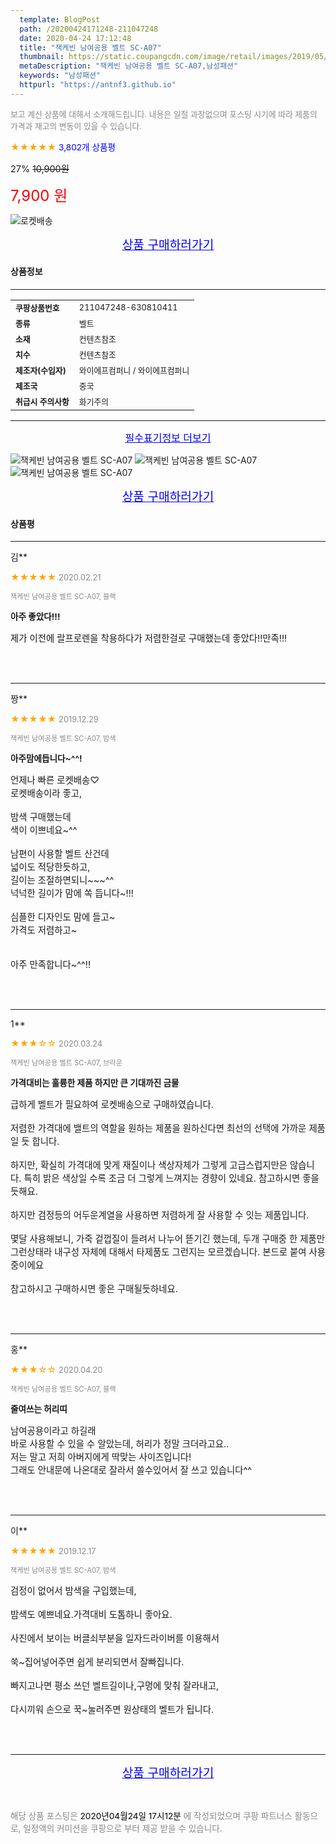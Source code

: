 ```yaml
---
  template: BlogPost
  path: /20200424171248-211047248
  date: 2020-04-24 17:12:48
  title: "잭케빈 남여공용 벨트 SC-A07"
  thumbnail: https://static.coupangcdn.com/image/retail/images/2019/05/28/14/0/cb75fda7-38f5-41a9-a2c0-f35c5476e6d3.jpg
  metaDescription: "잭케빈 남여공용 벨트 SC-A07,남성패션"
  keywords: "남성패션"
  httpurl: "https://antnf3.github.io"
---
```

  
<span style="color: #888;font-size:0.8rem">보고 계신 상품에 대해서 소개해드립니다.
내용은 일절 과장없으며 포스팅 시기에 따라 제품의 가격과 재고의 변동이 있을 수 있습니다.</span>
  
<span style="color: orange;">★★★★★</span> <span style="color: blue;font-size: 0.85rem;">3,802개 상품평</span>

<span style="font-size: 0.9rem">27%</span> <span style="font-size: 0.9rem">~~10,900원~~</span>

<span style="color: red;font-size: 1.5rem;">7,900 원</span>

![로켓배송](https://postfiles.pstatic.net/MjAyMDA0MTBfMjcz/MDAxNTg2NDQ1OTAwMDc5.1T-Iy6-X12_V8iyof2OtSqUCu6urPUUOnjG41kbMy_kg.c1eqxaGayJ1XX0TGV24QXbZg9dvQ9C_dYZx39G_Z7Wog.PNG.cigshop2/rocket_logo.png?type=w773)

<p align="center"><a href="http://me2.do/5SUEPkMZ" style="font-size: 1.2rem; color: blue;">상품 구매하러가기</a></p>

#### 상품정보

---

|                  |                       |
| ---------------- | --------------------- |
| **<span style="font-size:0.8rem;">쿠팡상품번호</span>** | <span style="font-size:0.8rem;">211047248-630810411</span> |
| **<span style="font-size:0.8rem;">종류</span>**    | <span style="font-size:0.8rem;">벨트</span>        |
| **<span style="font-size:0.8rem;">소재</span>**    | <span style="font-size:0.8rem;">컨텐츠참조</span>        |
| **<span style="font-size:0.8rem;">치수</span>**    | <span style="font-size:0.8rem;">컨텐츠참조</span>        |
| **<span style="font-size:0.8rem;">제조자(수입자)</span>**    | <span style="font-size:0.8rem;">와이에프컴퍼니 / 와이에프컴퍼니</span>        |
| **<span style="font-size:0.8rem;">제조국</span>**    | <span style="font-size:0.8rem;">중국</span>        |
| **<span style="font-size:0.8rem;">취급시 주의사항</span>**    | <span style="font-size:0.8rem;">화기주의</span>        |



---

<p align="center"><a href="http://me2.do/5SUEPkMZ" style="font-size: 1rem; color: blue;">필수표기정보 더보기</a></p>

![잭케빈 남여공용 벨트 SC-A07](http://thumbnail8.coupangcdn.com/thumbnails/remote/q89/image/product/content/vendorItem/2019/09/24/630810411/7641483a-5847-4bfc-a729-4cd2f2670163.jpg)
![잭케빈 남여공용 벨트 SC-A07](http://thumbnail7.coupangcdn.com/thumbnails/remote/q89/image/retail/images/2019/05/29/15/6/fa205a7c-9e7c-499e-a55b-edb933f47dd2.jpg)
![잭케빈 남여공용 벨트 SC-A07](http://thumbnail8.coupangcdn.com/thumbnails/remote/q89/image/retail/images/8189826792676-ebaf4ad0-2185-4dc1-b56d-90bae0cff6d3.jpg)

<p align="center"><a href="http://me2.do/5SUEPkMZ" style="font-size: 1.2rem; color: blue;">상품 구매하러가기</a></p>

#### 상품평
  
---
  
김**
    
<span style="color: orange;">★★★★★</span> <span style="font-size:0.8rem;color: #888;">2020.02.21</span>
    
<span style="color: #888;font-size:0.7rem">잭케빈 남여공용 벨트 SC-A07, 블랙</span>
    
<span style="font-size:0.85rem">**아주 좋았다!!!**</span>
    
<span style="font-size: 0.9rem;">제가 이전에 랄프로렌을 착용하다가 저렴한걸로 구매했는데 좋았다!!만족!!!</span>
    
<br>
<br>

---
  
짱**
    
<span style="color: orange;">★★★★★</span> <span style="font-size:0.8rem;color: #888;">2019.12.29</span>
    
<span style="color: #888;font-size:0.7rem">잭케빈 남여공용 벨트 SC-A07, 밤색</span>
    
<span style="font-size:0.85rem">**아주맘에듭니다~^^!**</span>
    
<span style="font-size: 0.9rem;">언제나 빠른 로켓배송♡<br/>로켓배송이라 좋고,<br/><br/>밤색 구매했는데<br/>색이 이쁘네요~^^<br/><br/>남편이 사용할 벨트 산건데<br/>넓이도 적당한듯하고,<br/>길이는 조절하면되니~~~^^<br/>넉넉한 길이가 맘에 쏙 듭니다~!!!<br/><br/>심플한 디자인도 맘에 들고~<br/>가격도 저렴하고~<br/><br/><br/>아주 만족합니다~^^!!</span>
    
<br>
<br>

---
  
1**
    
<span style="color: orange;">★★★☆☆</span> <span style="font-size:0.8rem;color: #888;">2020.03.24</span>
    
<span style="color: #888;font-size:0.7rem">잭케빈 남여공용 벨트 SC-A07, 브라운</span>
    
<span style="font-size:0.85rem">**가격대비는 훌륭한 제품 하지만 큰 기대까진 금물**</span>
    
<span style="font-size: 0.9rem;">급하게 벨트가 필요하여 로켓배송으로 구매하였습니다.<br/><br/>저렴한 가격대에 밸트의 역할을 원하는 제품을 원하신다면 최선의 선택에 가까운 제품일 듯 합니다.<br/><br/>하지만, 확실히 가격대에 맞게 재질이나 색상자체가 그렇게 고급스럽지만은 않습니다. 특히 밝은 색상일 수록 조금 더 그렇게 느껴지는 경향이 있네요. 참고하시면 좋을듯해요.<br/><br/>하지만 검정등의 어두운계열을 사용하면 저렴하게 잘 사용할 수 잇는 제품입니다.<br/><br/>몇달 사용해보니, 가죽 겉껍질이 들려서 나누어 뜯기긴 했는데, 두개 구매중 한 제품만 그런상태라 내구성 자체에 대해서 타제품도 그런지는 모르겠습니다. 본드로 붙여 사용중이에요<br/><br/>참고하시고 구매하시면 좋은 구매될듯하네요.</span>
    
<br>
<br>

---
  
홍**
    
<span style="color: orange;">★★★☆☆</span> <span style="font-size:0.8rem;color: #888;">2020.04.20</span>
    
<span style="color: #888;font-size:0.7rem">잭케빈 남여공용 벨트 SC-A07, 블랙</span>
    
<span style="font-size:0.85rem">**줄여쓰는 허리띠**</span>
    
<span style="font-size: 0.9rem;">남여공용이라고 하길래<br/>바로 사용할 수 있을 수 알았는데, 허리가 정말 크더라고요..<br/>저는 말고 저희 아버지에게 딱맞는 사이즈입니다!<br/>그래도 안내문에 나온대로 잘라서 쓸수있어서 잘 쓰고 있습니다^^</span>
    
<br>
<br>

---
  
이**
    
<span style="color: orange;">★★★★★</span> <span style="font-size:0.8rem;color: #888;">2019.12.17</span>
    
<span style="color: #888;font-size:0.7rem">잭케빈 남여공용 벨트 SC-A07, 밤색</span>
    

    
<span style="font-size: 0.9rem;">검정이 없어서 밤색을 구입했는데,<br/><br/>밤색도 예쁘네요.가격대비 도톰하니 좋아요.<br/><br/>사진에서 보이는 버클쇠부분을 일자드라이버를 이용해서<br/><br/>쑥~집어넣어주면 쉽게 분리되면서 잘빠집니다.<br/><br/>빠지고나면 평소 쓰던 벨트길이나,구멍에 맞춰 잘라내고,<br/><br/>다시끼워 손으로 꾹~눌러주면 원상태의 벨트가 됩니다.</span>
    
<br>
<br>


  
---
  
<p align="center"><a href="http://me2.do/5SUEPkMZ" style="font-size: 1.2rem; color: blue;">상품 구매하러가기</a></p>
  
<br>
  
<span style="font-size: 0.85rem; color: #888;">해당 상품 포스팅은 <span style="color: #000;"> 2020년04월24일 17시12분 </span> 에 작성되었으며 쿠팡 파트너스 활동으로, 일정액의 커미션을 쿠팡으로 부터 제공 받을 수 있습니다.</span>